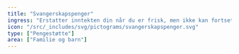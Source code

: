 ```yaml
---
title: "Svangerskapspenger"
ingress: "Erstatter inntekten din når du er frisk, men ikke kan fortsette å jobbe under svangerskapet fordi det kan medføre risiko for barnet."
icon: "/src/_includes/svg/pictograms/svangerskapspenger.svg"
type: ["Pengestøtte"]
area: ["Familie og barn"]
---
```

